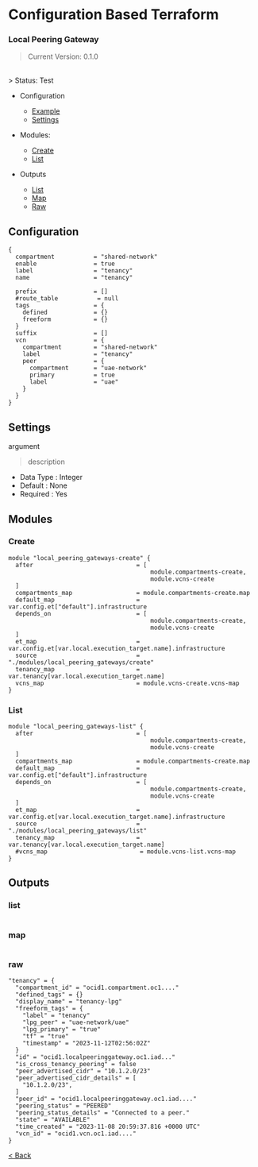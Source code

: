 # Configuration Based Terraform

### Local Peering Gateway

> Current Version: 0.1.0
</br>
> Status: Test

- Configuration
  - [Example](./local_peering_gateway.md#example)
  - [Settings](./local_peering_gateway.md#settings)

- Modules: 
  - [Create](./local_peering_gateway.md#create)
  - [List](./local_peering_gateway.md#list)

- Outputs
  - [List](./local_peering_gateway.md#list)
  - [Map](./local_peering_gateway.md#map)
  - [Raw](./local_peering_gateway.md#raw)

## Configuration

  ```
  {
    compartment           = "shared-network"
    enable                = true
    label                 = "tenancy"
    name                  = "tenancy"
    
    prefix                = []
    #route_table           = null
    tags                  = {
      defined             = {}
      freeform            = {}
    }
    suffix                = []
    vcn                   = {
      compartment         = "shared-network"
      label               = "tenancy"
      peer                = {
        compartment       = "uae-network"
        primary           = true 
        label             = "uae"
      }
    }
  }
  ```


## Settings

argument

> description 

- Data Type : Integer
- Default   : None
- Required  : Yes



## Modules

### Create

```
module "local_peering_gateways-create" {
  after                             = [
                                        module.compartments-create,
                                        module.vcns-create
  ]
  compartments_map                  = module.compartments-create.map
  default_map                       = var.config.et["default"].infrastructure
  depends_on                        = [
                                        module.compartments-create,
                                        module.vcns-create
  ]
  et_map                            = var.config.et[var.local.execution_target.name].infrastructure
  source                            = "./modules/local_peering_gateways/create"
  tenancy_map                       = var.tenancy[var.local.execution_target.name]
  vcns_map                          = module.vcns-create.vcns-map
}
```

### List

```
module "local_peering_gateways-list" {
  after                             = [
                                        module.compartments-create,
                                        module.vcns-create
  ]
  compartments_map                  = module.compartments-create.map
  default_map                       = var.config.et["default"].infrastructure
  depends_on                        = [
                                        module.compartments-create,
                                        module.vcns-create
  ]
  et_map                            = var.config.et[var.local.execution_target.name].infrastructure
  source                            = "./modules/local_peering_gateways/list"
  tenancy_map                       = var.tenancy[var.local.execution_target.name]
  #vcns_map                          = module.vcns-list.vcns-map
}
```

## Outputs

### list

```
```
### map

```
```

### raw

```
"tenancy" = {
  "compartment_id" = "ocid1.compartment.oc1...."
  "defined_tags" = {}
  "display_name" = "tenancy-lpg"
  "freeform_tags" = {
    "label" = "tenancy"
    "lpg_peer" = "uae-network/uae"
    "lpg_primary" = "true"
    "tf" = "true"
    "timestamp" = "2023-11-12T02:56:02Z"
  }
  "id" = "ocid1.localpeeringgateway.oc1.iad..."
  "is_cross_tenancy_peering" = false
  "peer_advertised_cidr" = "10.1.2.0/23"
  "peer_advertised_cidr_details" = [
    "10.1.2.0/23",
  ]
  "peer_id" = "ocid1.localpeeringgateway.oc1.iad...."
  "peering_status" = "PEERED"
  "peering_status_details" = "Connected to a peer."
  "state" = "AVAILABLE"
  "time_created" = "2023-11-08 20:59:37.816 +0000 UTC"
  "vcn_id" = "ocid1.vcn.oc1.iad...."
}
```
  
[< Back](../README.md)